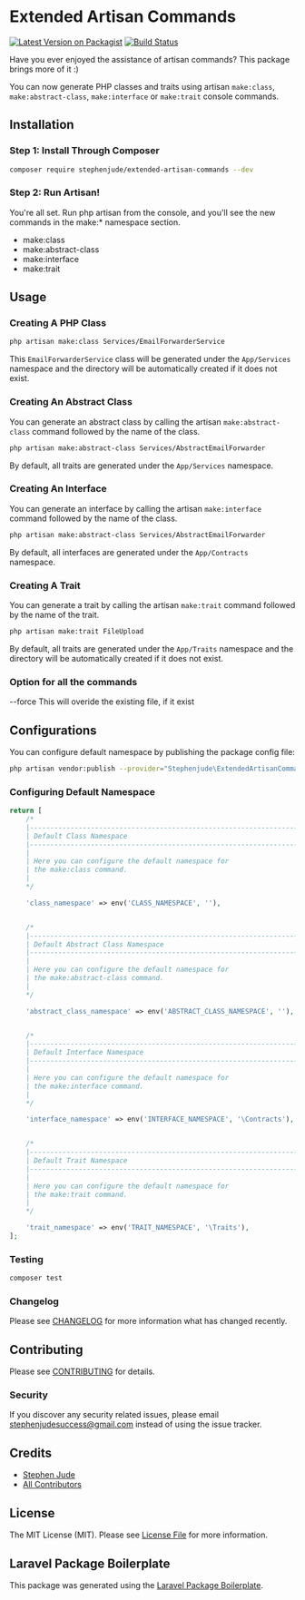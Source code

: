 # Extended Artisan Commands

[![Latest Version on Packagist](https://img.shields.io/packagist/v/stephenjude/extended-artisan-commands.svg?style=flat-square)](https://packagist.org/packages/stephenjude/extended-artisan-commands)
[![Build Status](https://img.shields.io/travis/stephenjude/extended-artisan-commands/master.svg?style=flat-square)](https://travis-ci.org/stephenjude/extended-artisan-commands)

Have you ever enjoyed the assistance of artisan commands? This package brings more of it :)

You can now generate PHP classes and traits using artisan `make:class`, `make:abstract-class`, `make:interface` or `make:trait` console commands.

## Installation
### Step 1: Install Through Composer
```bash
composer require stephenjude/extended-artisan-commands --dev
```
### Step 2: Run Artisan!
You're all set. Run php artisan from the console, and you'll see the new commands in the make:* namespace section.
- make:class
- make:abstract-class
- make:interface
- make:trait

## Usage
### Creating A PHP Class
``` bash
php artisan make:class Services/EmailForwarderService
```
This `EmailForwarderService` class will be generated under the `App/Services` namespace and the directory will be automatically created if it does not exist.


### Creating An Abstract Class
You can generate an abstract class by calling the artisan `make:abstract-class` command followed by the name of the class. 
``` bash
php artisan make:abstract-class Services/AbstractEmailForwarder
```
By default, all traits are generated under the `App/Services` namespace.

### Creating An Interface
You can generate an interface by calling the artisan `make:interface` command followed by the name of the class. 
``` bash
php artisan make:abstract-class Services/AbstractEmailForwarder
```
By default, all interfaces are generated under the `App/Contracts` namespace.

### Creating A Trait
You can generate a trait by calling the artisan `make:trait` command followed by the name of the trait. 
``` bash
php artisan make:trait FileUpload
```
By default, all traits are generated under the `App/Traits` namespace and the directory will be automatically created if it does not exist.

### Option for all the commands
--force This will overide the existing file, if it exist

## Configurations
You can configure default namespace by publishing the package config file:
```bash 
php artisan vendor:publish --provider="Stephenjude\ExtendedArtisanCommands\ExtendedArtisanCommandsServiceProvider" --tag="config"
```
### Configuring Default Namespace
```php
return [
    /*
    |--------------------------------------------------------------------------
    | Default Class Namespace
    |--------------------------------------------------------------------------
    |
    | Here you can configure the default namespace for
    | the make:class command.
    |
    */

    'class_namespace' => env('CLASS_NAMESPACE', ''),


    /*
    |--------------------------------------------------------------------------
    | Default Abstract Class Namespace
    |--------------------------------------------------------------------------
    |
    | Here you can configure the default namespace for
    | the make:abstract-class command.
    |
    */

    'abstract_class_namespace' => env('ABSTRACT_CLASS_NAMESPACE', ''),


    /*
    |--------------------------------------------------------------------------
    | Default Interface Namespace
    |--------------------------------------------------------------------------
    |
    | Here you can configure the default namespace for
    | the make:interface command.
    |
    */

    'interface_namespace' => env('INTERFACE_NAMESPACE', '\Contracts'),


    /*
    |--------------------------------------------------------------------------
    | Default Trait Namespace
    |--------------------------------------------------------------------------
    |
    | Here you can configure the default namespace for
    | the make:trait command.
    |
    */

    'trait_namespace' => env('TRAIT_NAMESPACE', '\Traits'),
];
```

### Testing

``` bash
composer test
```

### Changelog

Please see [CHANGELOG](CHANGELOG.md) for more information what has changed recently.

## Contributing

Please see [CONTRIBUTING](CONTRIBUTING.md) for details.

### Security

If you discover any security related issues, please email stephenjudesuccess@gmail.com instead of using the issue tracker.

## Credits

- [Stephen Jude](https://github.com/stephenjude)
- [All Contributors](../../contributors)

## License

The MIT License (MIT). Please see [License File](LICENSE.md) for more information.

## Laravel Package Boilerplate

This package was generated using the [Laravel Package Boilerplate](https://laravelpackageboilerplate.com).
